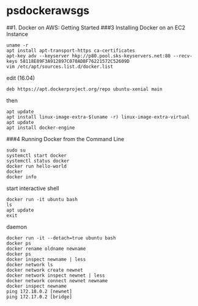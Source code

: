 # psdockerawsgs
##1. Docker on AWS: Getting Started
###3 Installing Docker on an EC2 Instance
```
uname -r
apt install apt-transport-https ca-certificates
apt-key adv --keyserver hkp://p80.pool.sks-keyservers.net:80 --recv-keys 58118E89F3A912897C070ADBF76221572C52609D
vim /etc/apt/sources.list.d/docker.list
```
edit (16.04)
```
deb https://apt.dockerproject.org/repo ubuntu-xenial main
```
then
```
apt update
apt install linux-image-extra-$(uname -r) linux-image-extra-virtual
apt update
apt install docker-engine
```


###4 Running Docker from the Command Line
```
sudo su
systemctl start docker
systemctl status docker
docker run hello-world
docker 
docker info
```

start interactive shell
```
docker run -it ubuntu bash
ls
apt update
exit
```

daemon
```
docker run -it --detach=true ubuntu bash
docker ps
docker rename oldname newname
docker ps
docker inspect newname | less
docker network ls
docker network create newnet
docker network inspect newnet | less
docker network connect newnet newname
docker inspect newname	
ping 172.18.0.2 [newnet]
ping 172.17.0.2	[bridge]
```
